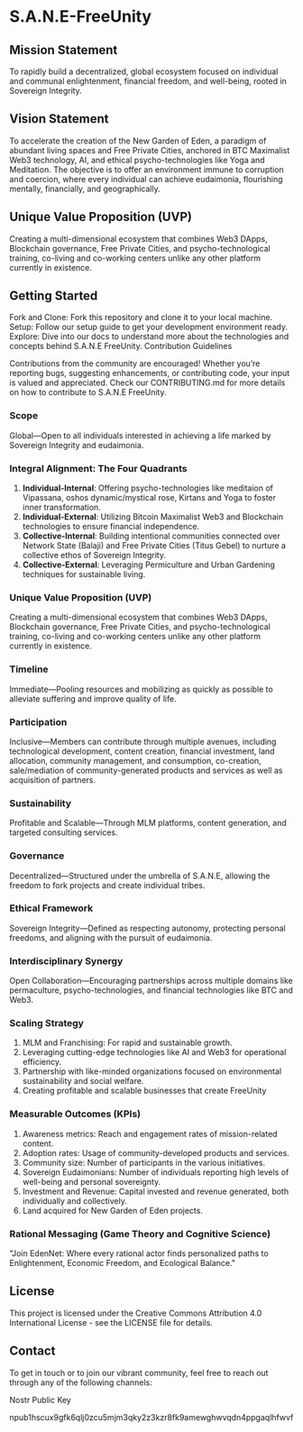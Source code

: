 # S.A.N.E-FreeUnity

## Mission Statement

To rapidly build a decentralized, global ecosystem focused on individual and communal enlightenment, financial freedom, and well-being, rooted in Sovereign Integrity.

## Vision Statement

To accelerate the creation of the New Garden of Eden, a paradigm of abundant living spaces and Free Private Cities, anchored in BTC Maximalist Web3 technology, AI, and ethical psycho-technologies like Yoga and Meditation. The objective is to offer an environment immune to corruption and coercion, where every individual can achieve eudaimonia, flourishing mentally, financially, and geographically.

## Unique Value Proposition (UVP)

Creating a multi-dimensional ecosystem that combines Web3 DApps, Blockchain governance, Free Private Cities, and psycho-technological training, co-living and co-working centers unlike any other platform currently in existence.

## Getting Started

Fork and Clone: Fork this repository and clone it to your local machine.
Setup: Follow our setup guide to get your development environment ready.
Explore: Dive into our docs to understand more about the technologies and concepts behind S.A.N.E FreeUnity.
Contribution Guidelines

Contributions from the community are encouraged! Whether you’re reporting bugs, suggesting enhancements, or contributing code, your input is valued and appreciated. Check our CONTRIBUTING.md for more details on how to contribute to S.A.N.E FreeUnity.


### Scope

Global—Open to all individuals interested in achieving a life marked by Sovereign Integrity and eudaimonia.

### Integral Alignment: The Four Quadrants

1. **Individual-Internal**: Offering psycho-technologies like meditaion of Vipassana, oshos dynamic/mystical rose, Kirtans and Yoga to foster inner transformation.
2. **Individual-External**: Utilizing Bitcoin Maximalist Web3 and Blockchain technologies to ensure financial independence.
3. **Collective-Internal**: Building intentional communities connected over Network State (Balaji) and Free Private Cities (Titus Gebel) to nurture a collective ethos of Sovereign Integrity.
4. **Collective-External**: Leveraging Permiculture and Urban Gardening techniques for sustainable living.

### Unique Value Proposition (UVP)

Creating a multi-dimensional ecosystem that combines Web3 DApps, Blockchain governance, Free Private Cities, and psycho-technological training, co-living and co-working centers unlike any other platform currently in existence.

### Timeline

Immediate—Pooling resources and mobilizing as quickly as possible to alleviate suffering and improve quality of life.

### Participation

Inclusive—Members can contribute through multiple avenues, including technological development, content creation, financial investment, land allocation, community management, and consumption, co-creation, sale/mediation of community-generated products and services as well as acquisition of partners.

### Sustainability

Profitable and Scalable—Through MLM platforms, content generation, and targeted consulting services.

### Governance

Decentralized—Structured under the umbrella of S.A.N.E, allowing the freedom to fork projects and create individual tribes.

### Ethical Framework

Sovereign Integrity—Defined as respecting autonomy, protecting personal freedoms, and aligning with the pursuit of eudaimonia.


### Interdisciplinary Synergy

Open Collaboration—Encouraging partnerships across multiple domains like permaculture, psycho-technologies, and financial technologies like BTC and Web3.

### Scaling Strategy

1. MLM and Franchising: For rapid and sustainable growth.
2. Leveraging cutting-edge technologies like AI and Web3 for operational efficiency.
3. Partnership with like-minded organizations focused on environmental sustainability and social welfare.
4. Creating profitable and scalable businesses that create FreeUnity
### Measurable Outcomes (KPIs)

1. Awareness metrics: Reach and engagement rates of mission-related content.
2. Adoption rates: Usage of community-developed products and services.
3. Community size: Number of participants in the various initiatives.
4. Sovereign Eudaimonians: Number of individuals reporting high levels of well-being and personal sovereignty.
5. Investment and Revenue: Capital invested and revenue generated, both individually and collectively.
6. Land acquired for New Garden of Eden projects.

### Rational Messaging (Game Theory and Cognitive Science)

"Join EdenNet: Where every rational actor finds personalized paths to Enlightenment, Economic Freedom, and Ecological Balance."



## License

This project is licensed under the Creative Commons Attribution 4.0 International License - see the LICENSE file for details.

## Contact

To get in touch or to join our vibrant community, feel free to reach out through any of the following channels:

Nostr Public Key

npub1hscux9gfk6qlj0zcu5mjm3qky2z3kzr8fk9amewghwvqdn4ppgaqlhfwvf

